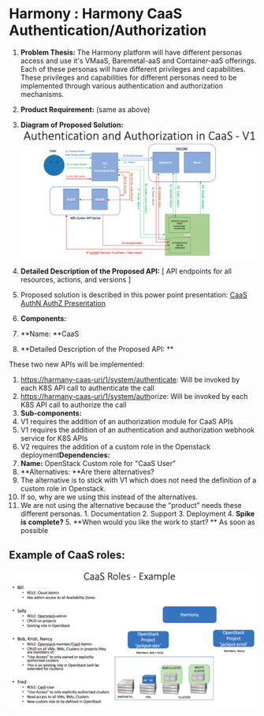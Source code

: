 # Harmony : Harmony CaaS Authentication/Authorization


1. **Problem Thesis:**
            The Harmony platform will have different personas access and use it's VMaaS, Baremetal-aaS and Container-aaS offerings. Each of these personas will have different privileges and capabilities. These privileges and capabilities for different personas need to be implemented through various authentication and authorization mechanisms.

2.  **Product Requirement:**
            (same as above)

3.  **Diagram of Proposed Solution:**
![](../images/190224710/190256135.png?height=400)

1.  **Detailed Description of the Proposed API:**
                [ API endpoints for all resources, actions, and versions ]
2.  Proposed solution is described in this power point presentation: [CaaS AuthN AuthZ Presentation](attachments/190224710/190682013.pptx)
  1.  **Components:**
  2.  **Name: **CaaS
  3.  **Detailed Description of the Proposed API: **

These two new APIs will be implemented: 

1. [https://harmany-caas-uri/1/system/authenticate](https://harmany-caas-uri/1/system/authenticate): Will be invoked by each K8S API call to authenticate the call
2.  [https://harmany-caas-uri/1/system/auth](https://harmany-caas-uri/1/system/authenticate)orize: Will be invoked by each K8S API call to authorize the call
3.  **Sub-components:**
   1.  V1 requires the addition of an authorization module for CaaS APIs
   2.  V1 requires the addition of an authentication and authorization webhook service for K8S APIs
   3.  V2 requires the addition of a custom role in the Openstack deployment**Dependencies:**
   4.  **Name:** OpenStack Custom role for "CaaS User"
   5. **Alternatives: **Are there alternatives?
   6. The alternative is to stick with V1 which does not need the definition of a custom role in Openstack.
   7. If so, why are we using this instead of the alternatives.
   8. We are not using the alternative because the "product" needs these different personas.
     1. Documentation
     2. Support
     3. Deployment
     4. **Spike is complete?**
     5. **When would you like the work to start? ** As soon as possible

## Example of CaaS roles:

![](../images/190224710/190681795.png?height=400)